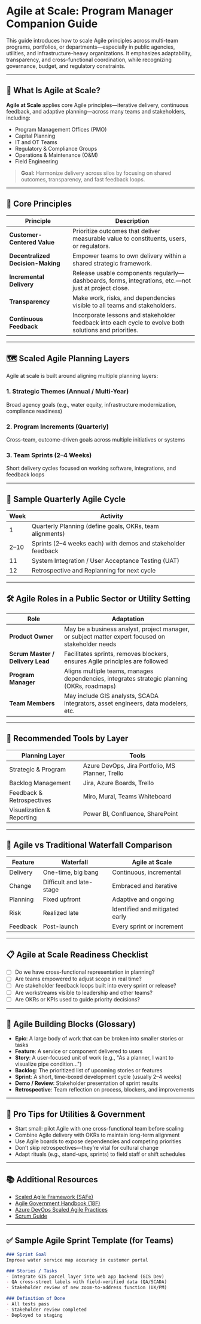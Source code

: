 # Agile at Scale: Program Manager Companion Guide

This guide introduces how to scale Agile principles across multi-team programs, portfolios, or departments—especially in public agencies, utilities, and infrastructure-heavy organizations. It emphasizes adaptability, transparency, and cross-functional coordination, while recognizing governance, budget, and regulatory constraints.

---

## 🚦 What Is Agile at Scale?

**Agile at Scale** applies core Agile principles—iterative delivery, continuous feedback, and adaptive planning—across many teams and stakeholders, including:

- Program Management Offices (PMO)
- Capital Planning
- IT and OT Teams
- Regulatory & Compliance Groups
- Operations & Maintenance (O&M)
- Field Engineering

> **Goal:** Harmonize delivery across silos by focusing on shared outcomes, transparency, and fast feedback loops.

---

## 🧱 Core Principles

| Principle | Description |
|----------|-------------|
| **Customer-Centered Value** | Prioritize outcomes that deliver measurable value to constituents, users, or regulators. |
| **Decentralized Decision-Making** | Empower teams to own delivery within a shared strategic framework. |
| **Incremental Delivery** | Release usable components regularly—dashboards, forms, integrations, etc.—not just at project close. |
| **Transparency** | Make work, risks, and dependencies visible to all teams and stakeholders. |
| **Continuous Feedback** | Incorporate lessons and stakeholder feedback into each cycle to evolve both solutions and priorities. |

---

## 🗺️ Scaled Agile Planning Layers

Agile at scale is built around aligning multiple planning layers:

### 1. **Strategic Themes (Annual / Multi-Year)**

Broad agency goals (e.g., water equity, infrastructure modernization, compliance readiness)

### 2. **Program Increments (Quarterly)**

Cross-team, outcome-driven goals across multiple initiatives or systems

### 3. **Team Sprints (2–4 Weeks)**

Short delivery cycles focused on working software, integrations, and feedback loops

---

## 🔄 Sample Quarterly Agile Cycle

| Week | Activity |
|------|----------|
| 1 | Quarterly Planning (define goals, OKRs, team alignments) |
| 2–10 | Sprints (2–4 weeks each) with demos and stakeholder feedback |
| 11 | System Integration / User Acceptance Testing (UAT) |
| 12 | Retrospective and Replanning for next cycle |

---

## 🛠️ Agile Roles in a Public Sector or Utility Setting

| Role | Adaptation |
|------|------------|
| **Product Owner** | May be a business analyst, project manager, or subject matter expert focused on stakeholder needs |
| **Scrum Master / Delivery Lead** | Facilitates sprints, removes blockers, ensures Agile principles are followed |
| **Program Manager** | Aligns multiple teams, manages dependencies, integrates strategic planning (OKRs, roadmaps) |
| **Team Members** | May include GIS analysts, SCADA integrators, asset engineers, data modelers, etc. |

---

## 🧰 Recommended Tools by Layer

| Planning Layer | Tools |
|----------------|-------|
| Strategic & Program | Azure DevOps, Jira Portfolio, MS Planner, Trello |
| Backlog Management | Jira, Azure Boards, Trello |
| Feedback & Retrospectives | Miro, Mural, Teams Whiteboard |
| Visualization & Reporting | Power BI, Confluence, SharePoint |

---

## 🧪 Agile vs Traditional Waterfall Comparison

| Feature | Waterfall | Agile at Scale |
|---------|-----------|----------------|
| Delivery | One-time, big bang | Continuous, incremental |
| Change | Difficult and late-stage | Embraced and iterative |
| Planning | Fixed upfront | Adaptive and ongoing |
| Risk | Realized late | Identified and mitigated early |
| Feedback | Post-launch | Every sprint or increment |

---

## 📋 Agile at Scale Readiness Checklist

- [ ] Do we have cross-functional representation in planning?
- [ ] Are teams empowered to adjust scope in real time?
- [ ] Are stakeholder feedback loops built into every sprint or release?
- [ ] Are workstreams visible to leadership and other teams?
- [ ] Are OKRs or KPIs used to guide priority decisions?

---

## 🧩 Agile Building Blocks (Glossary)

- **Epic**: A large body of work that can be broken into smaller stories or tasks
- **Feature**: A service or component delivered to users
- **Story**: A user-focused unit of work (e.g., "As a planner, I want to visualize pipe condition...")
- **Backlog**: The prioritized list of upcoming stories or features
- **Sprint**: A short, time-boxed development cycle (usually 2–4 weeks)
- **Demo / Review**: Stakeholder presentation of sprint results
- **Retrospective**: Team reflection on process, blockers, and improvements

---

## 📌 Pro Tips for Utilities & Government

- Start small: pilot Agile with one cross-functional team before scaling
- Combine Agile delivery with OKRs to maintain long-term alignment
- Use Agile boards to expose dependencies and competing priorities
- Don’t skip retrospectives—they’re vital for cultural change
- Adapt rituals (e.g., stand-ups, sprints) to field staff or shift schedules

---

## 📚 Additional Resources

- [Scaled Agile Framework (SAFe)](https://scaledagileframework.com)
- [Agile Government Handbook (18F)](https://18f.gsa.gov/2016/08/15/the-agile-gov-handbook/)
- [Azure DevOps Scaled Agile Practices](https://learn.microsoft.com/en-us/azure/devops/boards/plans/)
- [Scrum Guide](https://scrumguides.org)

---

## ✅ Sample Agile Sprint Template (for Teams)

```markdown
### Sprint Goal
Improve water service map accuracy in customer portal

### Stories / Tasks
- Integrate GIS parcel layer into web app backend (GIS Dev)
- QA cross-street labels with field-verified data (QA/SCADA)
- Stakeholder review of new zoom-to-address function (UX/PM)

### Definition of Done
- All tests pass
- Stakeholder review completed
- Deployed to staging

